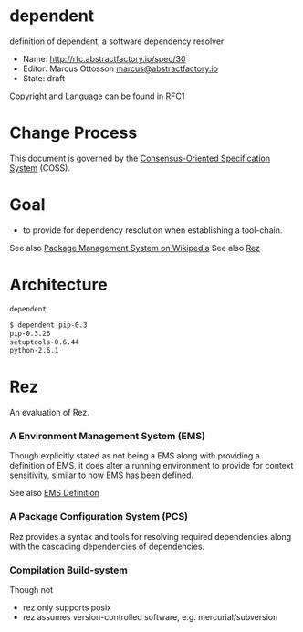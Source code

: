 # dependent

definition of dependent, a software dependency resolver

* Name: http://rfc.abstractfactory.io/spec/30
* Editor: Marcus Ottosson <marcus@abstractfactory.io>
* State: draft

Copyright and Language can be found in RFC1

# Change Process

This document is governed by the [Consensus-Oriented Specification System](http://www.digistan.org/spec:1/COSS) (COSS).

# Goal

- to provide for dependency resolution when establishing a tool-chain.

See also [Package Management System on Wikipedia][pms]
See also [Rez](https://github.com/nerdvegas/rez)

# Architecture

`dependent`

```bash
$ dependent pip-0.3
pip-0.3.26
setuptools-0.6.44
python-2.6.1
```

# Rez

An evaluation of Rez.

### A Environment Management System (EMS)

Though explicitly stated as not being a EMS along with providing a definition of EMS, it does alter a running environment to provide for context sensitivity, similar to how EMS has been defined.

See also [EMS Definition][definition]

### A Package Configuration System (PCS)

Rez provides a syntax and tools for resolving required dependencies along with the cascading dependencies of dependencies.

### Compilation Build-system

Though not 

* rez only supports posix
* rez assumes version-controlled software, e.g. mercurial/subversion

[pms]: http://en.wikipedia.org/wiki/Package_management_system
[definition]: https://github.com/nerdvegas/rez/wiki#what-is-rez-not
